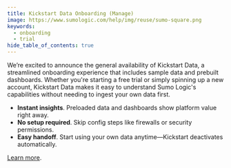 ```yaml
---
title: Kickstart Data Onboarding (Manage)
image: https://www.sumologic.com/help/img/reuse/sumo-square.png
keywords:
  - onboarding
  - trial
hide_table_of_contents: true    
---
```


We’re excited to announce the general availability of Kickstart Data, a streamlined onboarding experience that includes sample data and prebuilt dashboards. Whether you're starting a free trial or simply spinning up a new account, Kickstart Data makes it easy to understand Sumo Logic's capabilities without needing to ingest your own data first.

* **Instant insights**. Preloaded data and dashboards show platform value right away.
* **No setup required**. Skip config steps like firewalls or security permissions.
* **Easy handoff**. Start using your own data anytime—Kickstart deactivates automatically.

[Learn more](/docs/get-started/quickstart/#getting-started-with-kickstart-data-in-your-trial).
